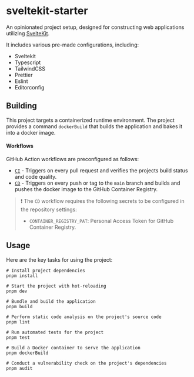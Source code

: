 # sveltekit-starter

An opinionated project setup, designed for constructing web applications utilizing [SvelteKit](https://kit.svelte.dev/).

It includes various pre-made configurations, including:

- Sveltekit
- Typescript
- TailwindCSS
- Prettier
- Eslint
- Editorconfig

## Building

This project targets a containerized runtime environment. The project provides a command `dockerBuild` that builds the application and bakes it into a docker image.

#### Workflows

GitHub Action workflows are preconfigured as follows:

- [`CI`](./.github/workflows/ci.yaml) - Triggers on every pull request and verifies the projects build status and code quality.
- [`CD`](./.github/workflows/cd.yaml) - Triggers on every push or tag to the `main` branch and builds and pushes the docker image to the GitHub Container Registry.

> :exclamation: The `CD` workflow requires the following secrets to be configured in the repository settings:
>
> - `CONTAINER_REGISTRY_PAT`: Personal Access Token for GitHub Container Registry.

## Usage

Here are the key tasks for using the project:

```
# Install project dependencies
pnpm install

# Start the project with hot-reloading
pnpm dev

# Bundle and build the application
pnpm build

# Perform static code analysis on the project's source code
pnpm lint

# Run automated tests for the project
pnpm test

# Build a Docker container to serve the application
pnpm dockerBuild

# Conduct a vulnerability check on the project's dependencies
pnpm audit
```
